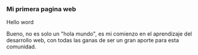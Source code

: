 ### Mi primera pagina web

Hello word

<p>Bueno, no es solo un "hola mundo", es mi comienzo en el aprendizaje del desarrollo web, con todas las ganas de ser un gran aporte para esta comunidad.</p>
